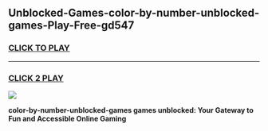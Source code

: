 
## Unblocked-Games-color-by-number-unblocked-games-Play-Free-gd547
<h3>
<a href="https://premium76.site?title=color-by-number-unblocked-games&ref=18A">CLICK TO PLAY</a></h3>
<hr>

<h3>
<a href="https://premium76.site?title=color-by-number-unblocked-games&ref=18A">CLICK 2 PLAY</a>
  
</h3>

<a href="https://premium76.site?title=color-by-number-unblocked-games&ref=18A"><img src="https://clearcache.store/games.png"></a>


**color-by-number-unblocked-games games unblocked: Your Gateway to Fun and Accessible Online Gaming**
